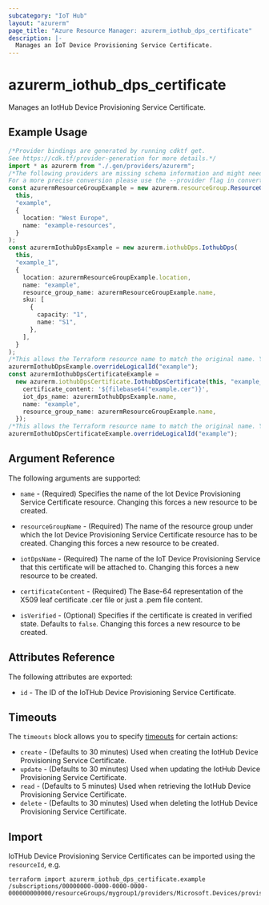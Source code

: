 ```yaml
---
subcategory: "IoT Hub"
layout: "azurerm"
page_title: "Azure Resource Manager: azurerm_iothub_dps_certificate"
description: |-
  Manages an IoT Device Provisioning Service Certificate.
---
```


# azurerm\_iothub\_dps\_certificate

Manages an IotHub Device Provisioning Service Certificate.

## Example Usage

```typescript
/*Provider bindings are generated by running cdktf get.
See https://cdk.tf/provider-generation for more details.*/
import * as azurerm from "./.gen/providers/azurerm";
/*The following providers are missing schema information and might need manual adjustments to synthesize correctly: azurerm.
For a more precise conversion please use the --provider flag in convert.*/
const azurermResourceGroupExample = new azurerm.resourceGroup.ResourceGroup(
  this,
  "example",
  {
    location: "West Europe",
    name: "example-resources",
  }
);
const azurermIothubDpsExample = new azurerm.iothubDps.IothubDps(
  this,
  "example_1",
  {
    location: azurermResourceGroupExample.location,
    name: "example",
    resource_group_name: azurermResourceGroupExample.name,
    sku: [
      {
        capacity: "1",
        name: "S1",
      },
    ],
  }
);
/*This allows the Terraform resource name to match the original name. You can remove the call if you don't need them to match.*/
azurermIothubDpsExample.overrideLogicalId("example");
const azurermIothubDpsCertificateExample =
  new azurerm.iothubDpsCertificate.IothubDpsCertificate(this, "example_2", {
    certificate_content: '${filebase64("example.cer")}',
    iot_dps_name: azurermIothubDpsExample.name,
    name: "example",
    resource_group_name: azurermResourceGroupExample.name,
  });
/*This allows the Terraform resource name to match the original name. You can remove the call if you don't need them to match.*/
azurermIothubDpsCertificateExample.overrideLogicalId("example");

```

## Argument Reference

The following arguments are supported:

*   `name` - (Required) Specifies the name of the Iot Device Provisioning Service Certificate resource. Changing this forces a new resource to be created.

*   `resourceGroupName` - (Required) The name of the resource group under which the Iot Device Provisioning Service Certificate resource has to be created. Changing this forces a new resource to be created.

*   `iotDpsName` - (Required) The name of the IoT Device Provisioning Service that this certificate will be attached to. Changing this forces a new resource to be created.

*   `certificateContent` - (Required) The Base-64 representation of the X509 leaf certificate .cer file or just a .pem file content.

*   `isVerified` - (Optional) Specifies if the certificate is created in verified state. Defaults to `false`. Changing this forces a new resource to be created.

## Attributes Reference

The following attributes are exported:

* `id` - The ID of the IoTHub Device Provisioning Service Certificate.

## Timeouts

The `timeouts` block allows you to specify [timeouts](https://www.terraform.io/language/resources/syntax#operation-timeouts) for certain actions:

* `create` - (Defaults to 30 minutes) Used when creating the IotHub Device Provisioning Service Certificate.
* `update` - (Defaults to 30 minutes) Used when updating the IotHub Device Provisioning Service Certificate.
* `read` - (Defaults to 5 minutes) Used when retrieving the IotHub Device Provisioning Service Certificate.
* `delete` - (Defaults to 30 minutes) Used when deleting the IotHub Device Provisioning Service Certificate.

## Import

IoTHub Device Provisioning Service Certificates can be imported using the `resourceId`, e.g.

```shell
terraform import azurerm_iothub_dps_certificate.example /subscriptions/00000000-0000-0000-0000-000000000000/resourceGroups/mygroup1/providers/Microsoft.Devices/provisioningServices/example/certificates/example
```

